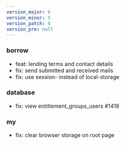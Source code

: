 ```yaml
---
version_major: 6
version_minor: 5
version_patch: 0
version_pre: null
---
```


### borrow
     
- feat: lending terms and contact details
- fix: send submitted and received mails
- fix: use session- instead of local-storage

### database
     
- fix: view entitlement_groups_users #1418

### my

- fix: clear browser storage on root page
